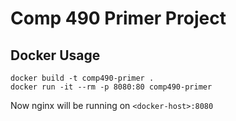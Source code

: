 # Comp 490 Primer Project

## Docker Usage
```
docker build -t comp490-primer .
docker run -it --rm -p 8080:80 comp490-primer
```

Now nginx will be running on `<docker-host>:8080`

